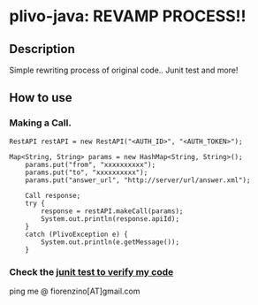 plivo-java: REVAMP PROCESS!!
=========================

[logo]: https://s3.amazonaws.com/new-ui-cms-plivo/img/logo-119x36.png "Plivo"

Description
-----------

Simple rewriting process of original code.. Junit test and more!


How to use
----------

### Making a Call.
	RestAPI restAPI = new RestAPI("<AUTH_ID>", "<AUTH_TOKEN>");

  	Map<String, String> params = new HashMap<String, String>();
		params.put("from", "xxxxxxxxxx");
		params.put("to", "xxxxxxxxxx");
		params.put("answer_url", "http://server/url/answer.xml");

		Call response;
		try {
			response = restAPI.makeCall(params);
			System.out.println(response.apiId);
		} 
		catch (PlivoException e) {
			System.out.println(e.getMessage());
		}
 
### Check the [junit test to verify my code](https://github.com/fiorenzino/plivo-java/tree/master/src/test/java/com/plivo/test)


ping me @ fiorenzino[AT]gmail.com


